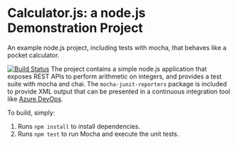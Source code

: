 Calculator.js: a node.js Demonstration Project
==============================================
An example node.js project, including tests with mocha, that behaves like
a pocket calculator.

[![Build Status](https://dev.azure.com/hamadatest0235/Integrating%20External%20Source%20Control%20with%20Azure%20Pipelines%2002/_apis/build/status/rikuto0217.calculator?branchName=master)](https://dev.azure.com/hamadatest0235/Integrating%20External%20Source%20Control%20with%20Azure%20Pipelines%2002/_build/latest?definitionId=8&branchName=master)
The project contains a simple node.js application that exposes REST APIs
to perform arithmetic on integers, and provides a test suite with mocha
and chai.  The `mocha-junit-reporters` package is included to provide XML
output that can be presented in a continuous integration tool like
[Azure DevOps](https://azure.com/devops).

To build, simply:

1. Runs `npm install` to install dependencies.
2. Runs `npm test` to run Mocha and execute the unit tests.

